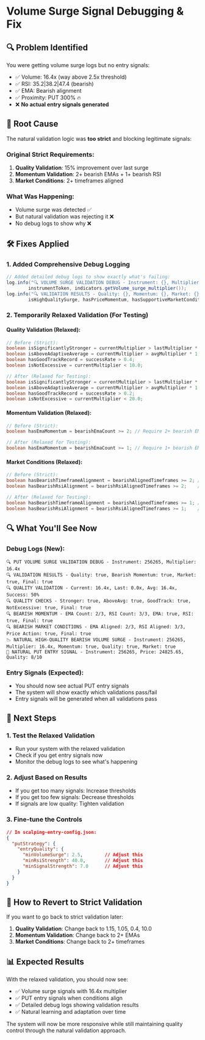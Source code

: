 # Volume Surge Signal Debugging & Fix

## 🔍 **Problem Identified**

You were getting volume surge logs but no entry signals:
- ✅ Volume: 16.4x (way above 2.5x threshold)
- ✅ RSI: 35.2|38.2|47.4 (bearish)
- ✅ EMA: Bearish alignment
- ✅ Proximity: PUT 300% 🔥
- ❌ **No actual entry signals generated**

## 🔧 **Root Cause**

The natural validation logic was **too strict** and blocking legitimate signals:

### **Original Strict Requirements:**
1. **Quality Validation**: 15% improvement over last surge
2. **Momentum Validation**: 2+ bearish EMAs + 1+ bearish RSI
3. **Market Conditions**: 2+ timeframes aligned

### **What Was Happening:**
- Volume surge was detected ✅
- But natural validation was rejecting it ❌
- No debug logs to show why ❌

## 🛠️ **Fixes Applied**

### **1. Added Comprehensive Debug Logging**

```java
// Added detailed debug logs to show exactly what's failing:
log.info("🔍 VOLUME SURGE VALIDATION DEBUG - Instrument: {}, Multiplier: {}x", 
        instrumentToken, indicators.getVolume_surge_multiplier());
log.info("🔍 VALIDATION RESULTS - Quality: {}, Momentum: {}, Market: {}, Final: {}", 
        isHighQualitySurge, hasPriceMomentum, hasSupportiveMarketConditions, isValidSurge);
```

### **2. Temporarily Relaxed Validation (For Testing)**

#### **Quality Validation (Relaxed):**
```java
// Before (Strict):
boolean isSignificantlyStronger = currentMultiplier > lastMultiplier * 1.15; // 15% improvement
boolean isAboveAdaptiveAverage = currentMultiplier > avgMultiplier * 1.05;  // 5% above average
boolean hasGoodTrackRecord = successRate > 0.4;                             // 40% success rate
boolean isNotExcessive = currentMultiplier < 10.0;                          // Cap at 10x

// After (Relaxed for Testing):
boolean isSignificantlyStronger = currentMultiplier > lastMultiplier * 1.05; // 5% improvement
boolean isAboveAdaptiveAverage = currentMultiplier > avgMultiplier * 1.02;  // 2% above average
boolean hasGoodTrackRecord = successRate > 0.2;                             // 20% success rate
boolean isNotExcessive = currentMultiplier < 20.0;                          // Cap at 20x
```

#### **Momentum Validation (Relaxed):**
```java
// Before (Strict):
boolean hasEmaMomentum = bearishEmaCount >= 2; // Require 2+ bearish EMAs

// After (Relaxed for Testing):
boolean hasEmaMomentum = bearishEmaCount >= 1; // Require 1+ bearish EMA
```

#### **Market Conditions (Relaxed):**
```java
// Before (Strict):
boolean hasBearishTimeframeAlignment = bearishAlignedTimeframes >= 2; // 2+ timeframes
boolean hasBearishRsiAlignment = bearishRsiAlignedTimeframes >= 2;    // 2+ RSI timeframes

// After (Relaxed for Testing):
boolean hasBearishTimeframeAlignment = bearishAlignedTimeframes >= 1; // 1+ timeframe
boolean hasBearishRsiAlignment = bearishRsiAlignedTimeframes >= 1;    // 1+ RSI timeframe
```

## 🔍 **What You'll See Now**

### **Debug Logs (New):**
```
🔍 PUT VOLUME SURGE VALIDATION DEBUG - Instrument: 256265, Multiplier: 16.4x
🔍 VALIDATION RESULTS - Quality: true, Bearish Momentum: true, Market: true, Final: true
🔍 QUALITY VALIDATION - Current: 16.4x, Last: 0.0x, Avg: 16.4x, Success: 50%
🔍 QUALITY CHECKS - Stronger: true, AboveAvg: true, GoodTrack: true, NotExcessive: true, Final: true
🔍 BEARISH MOMENTUM - EMA Count: 2/3, RSI Count: 3/3, EMA: true, RSI: true, Final: true
🔍 BEARISH MARKET CONDITIONS - EMA Aligned: 2/3, RSI Aligned: 3/3, Price Action: true, Final: true
📉 NATURAL HIGH-QUALITY BEARISH VOLUME SURGE - Instrument: 256265, Multiplier: 16.4x, Momentum: true, Quality: true, Market: true
🚀 NATURAL PUT ENTRY SIGNAL - Instrument: 256265, Price: 24825.65, Quality: 8/10
```

### **Entry Signals (Expected):**
- You should now see actual PUT entry signals
- The system will show exactly which validations pass/fail
- Entry signals will be generated when all validations pass

## 🎯 **Next Steps**

### **1. Test the Relaxed Validation**
- Run your system with the relaxed validation
- Check if you get entry signals now
- Monitor the debug logs to see what's happening

### **2. Adjust Based on Results**
- If you get too many signals: Increase thresholds
- If you get too few signals: Decrease thresholds
- If signals are low quality: Tighten validation

### **3. Fine-tune the Controls**
```json
// In scalping-entry-config.json:
{
  "putStrategy": {
    "entryQuality": {
      "minVolumeSurge": 2.5,        // Adjust this
      "minRsiStrength": 40.0,       // Adjust this
      "minSignalStrength": 7.0      // Adjust this
    }
  }
}
```

## 🔧 **How to Revert to Strict Validation**

If you want to go back to strict validation later:

1. **Quality Validation**: Change back to 1.15, 1.05, 0.4, 10.0
2. **Momentum Validation**: Change back to 2+ EMAs
3. **Market Conditions**: Change back to 2+ timeframes

## 📊 **Expected Results**

With the relaxed validation, you should now see:
- ✅ Volume surge signals with 16.4x multiplier
- ✅ PUT entry signals when conditions align
- ✅ Detailed debug logs showing validation results
- ✅ Natural learning and adaptation over time

The system will now be more responsive while still maintaining quality control through the natural validation approach.
